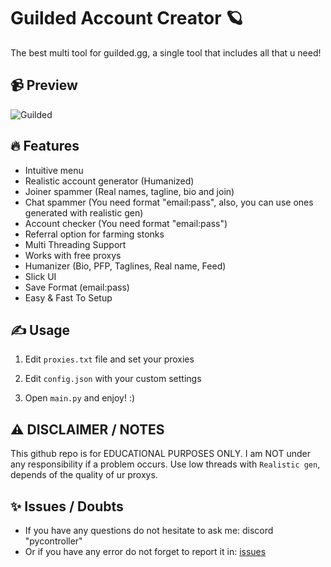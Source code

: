 # Guilded Account Creator 🪐
The best multi tool for guilded.gg, a single tool that includes all that u need!

## 📹 Preview

![Guilded](https://github.com/H4cK3dR4Du/Discord-Member-Booster/assets/118562174/f1ddcb01-6346-4195-8653-1fb245238cf7)

## 🔥 Features
- Intuitive menu
- Realistic account generator (Humanized)
- Joiner spammer (Real names, tagline, bio and join)
- Chat spammer (You need format "email:pass", also, you can use ones generated with realistic gen)
- Account checker (You need format "email:pass")
- Referral option for farming stonks
- Multi Threading Support
- Works with free proxys
- Humanizer (Bio, PFP, Taglines, Real name, Feed)
- Slick UI
- Save Format (email:pass)
- Easy & Fast To Setup

## ✍️ Usage
1. Edit `proxies.txt` file and set your proxies
   
2. Edit `config.json` with your custom settings

3. Open `main.py` and enjoy! :)

## ⚠️ DISCLAIMER / NOTES
This github repo is for EDUCATIONAL PURPOSES ONLY. I am NOT under any responsibility if a problem occurs.
Use low threads with `Realistic gen`, depends of the quality of ur proxys.

## ✨ Issues / Doubts

- If you have any questions do not hesitate to ask me: discord "pycontroller"
- Or if you have any error do not forget to report it in: [issues](https://github.com/PyController/guilded-multi-tool/issues/new)
